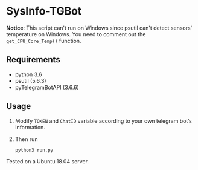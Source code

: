 # SysInfo-TGBot

**Notice**: This script can't run on Windows since psutil can't detect sensors' temperature on Windows. You need to comment out the `get_CPU_Core_Temp()` function.

## Requirements

- python 3.6 
- psutil (5.6.3)
- pyTelegramBotAPI (3.6.6)

## Usage

1. Modify `TOKEN` and `ChatID` variable according to your own telegram bot‘s information.

2. Then run

   ```shell
   python3 run.py
   ```

Tested on a Ubuntu 18.04 server.